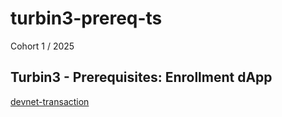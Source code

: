# turbin3-prereq-ts

Cohort 1 / 2025

## Turbin3 - Prerequisites: Enrollment dApp

[devnet-transaction](https://explorer.solana.com/tx/3Ji3KRS8yiWnWY46if7mwTB27hfudk6mnBE3kRFNuM3U7qnAyouyDY7H6zWLsd1ZufDt7UUVeRc1J8a1yNCeMU8H?cluster=devnet)
